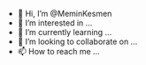 - 👋 Hi, I’m @MeminKesmen
- 👀 I’m interested in ...
- 🌱 I’m currently learning ...
- 💞️ I’m looking to collaborate on ...
- 📫 How to reach me ...

<!---
MeminKesmen/MeminKesmen is a ✨ special ✨ repository because its `README.md` (this file) appears on your GitHub profile.
You can click the Preview link to take a look at your changes.
--->
